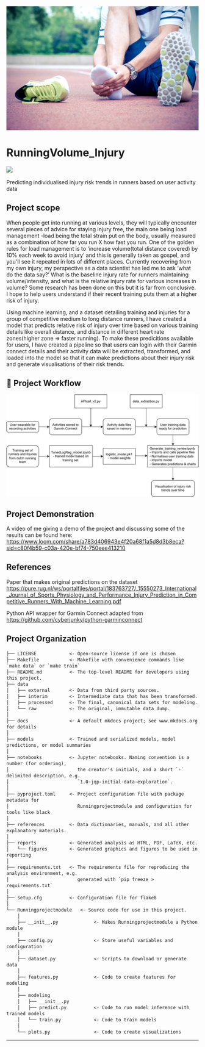 
<img src="./references/injured_running.jpg" width="700">


# RunningVolume_Injury

<a target="_blank" href="https://cookiecutter-data-science.drivendata.org/">
    <img src="https://img.shields.io/badge/CCDS-Project%20template-328F97?logo=cookiecutter" />
</a>

Predicting individualised injury risk trends in runners based on user activity data


## Project scope

When people get into running at various levels, they will typically encounter several pieces of advice for staying injury free, the main one being load management -load being the total strain put on the body, usually measured as a combination of how far you run X how fast you run. One of the golden rules for load management is to ‘increase volume(total distance covered) by 10% each week to avoid injury’ and this is generally taken as gospel, and you'll see it repeated in lots of different places. 
Currently recovering from my own injury, my perspective as a data scientist has led me to ask ‘what do the data say?’ What is the baseline injury rate for runners maintaining volume/intensity, and what is the relative injury rate for various increases in volume? Some research has been done on this but it is far from conclusive. I hope to help users understand if their recent training puts them at a higher risk of injury.

Using machine learning, and a dataset detailing training and injuries for a group of competitive medium to long distance runners, I have created a model that predicts relative risk of injury over time based on various training details like overall distance, and distance in different heart rate zones(higher zone => faster running). 
To make these predicitions available for users, I have created a pipeline so that users can login with their Garmin connect details and their activity data will be extracted, transformed, and loaded into the model so that it can make predictions about their injury risk and generate visualisations of their risk trends.

## 🧭 Project Workflow

![Workflow Diagram](./references/workflow.svg)

## Project Demonstration

A video of me giving a demo of the project  and discussing some of the results can be found here: https://www.loom.com/share/a783d406943e4f20a68f1a5d8d3b8eca?sid=c80f4b59-c03a-420e-bf74-750eee413210

## References

Paper that makes original predictions on the dataset
https://pure.rug.nl/ws/portalfiles/portal/183763727/_15550273_International_Journal_of_Sports_Physiology_and_Performance_Injury_Prediction_in_Competitive_Runners_With_Machine_Learning.pdf

Python API wrapper for Garmin Connect adapted from https://github.com/cyberjunky/python-garminconnect

## Project Organization

```
├── LICENSE            <- Open-source license if one is chosen
├── Makefile           <- Makefile with convenience commands like `make data` or `make train`
├── README.md          <- The top-level README for developers using this project.
├── data
│   ├── external       <- Data from third party sources.
│   ├── interim        <- Intermediate data that has been transformed.
│   ├── processed      <- The final, canonical data sets for modeling.
│   └── raw            <- The original, immutable data dump.
│
├── docs               <- A default mkdocs project; see www.mkdocs.org for details
│
├── models             <- Trained and serialized models, model predictions, or model summaries
│
├── notebooks          <- Jupyter notebooks. Naming convention is a number (for ordering),
│                         the creator's initials, and a short `-` delimited description, e.g.
│                         `1.0-jqp-initial-data-exploration`.
│
├── pyproject.toml     <- Project configuration file with package metadata for 
│                         Runningprojectmodule and configuration for tools like black
│
├── references         <- Data dictionaries, manuals, and all other explanatory materials.
│
├── reports            <- Generated analysis as HTML, PDF, LaTeX, etc.
│   └── figures        <- Generated graphics and figures to be used in reporting
│
├── requirements.txt   <- The requirements file for reproducing the analysis environment, e.g.
│                         generated with `pip freeze > requirements.txt`
│
├── setup.cfg          <- Configuration file for flake8
│
└── Runningprojectmodule   <- Source code for use in this project.
    │
    ├── __init__.py             <- Makes Runningprojectmodule a Python module
    │
    ├── config.py               <- Store useful variables and configuration
    │
    ├── dataset.py              <- Scripts to download or generate data
    │
    ├── features.py             <- Code to create features for modeling
    │
    ├── modeling                
    │   ├── __init__.py 
    │   ├── predict.py          <- Code to run model inference with trained models          
    │   └── train.py            <- Code to train models
    │
    └── plots.py                <- Code to create visualizations
```

--------
